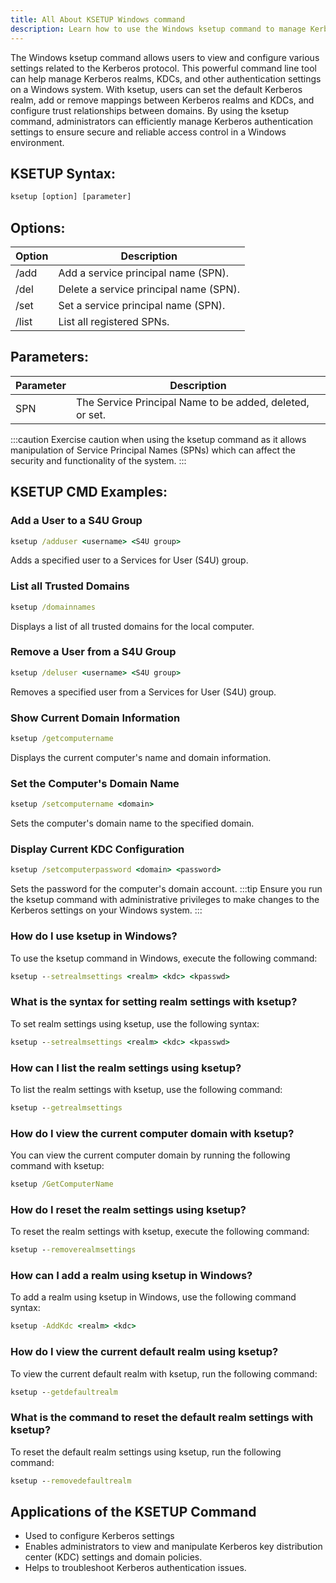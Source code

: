 ```yaml
---
title: All About KSETUP Windows command
description: Learn how to use the Windows ksetup command to manage Kerberos protocol settings efficiently.
---
```


The Windows ksetup command allows users to view and configure various settings related to the Kerberos protocol. This powerful command line tool can help manage Kerberos realms, KDCs, and other authentication settings on a Windows system. With ksetup, users can set the default Kerberos realm, add or remove mappings between Kerberos realms and KDCs, and configure trust relationships between domains. By using the ksetup command, administrators can efficiently manage Kerberos authentication settings to ensure secure and reliable access control in a Windows environment.

## KSETUP Syntax:
```cmd
ksetup [option] [parameter]
```

## Options:
| Option | Description                           |
|--------|---------------------------------------|
| /add   | Add a service principal name (SPN).   |
| /del   | Delete a service principal name (SPN).|
| /set   | Set a service principal name (SPN).   |
| /list  | List all registered SPNs.             |

## Parameters:
| Parameter | Description                                         |
|-----------|-----------------------------------------------------|
| SPN       | The Service Principal Name to be added, deleted, or set. |

:::caution
Exercise caution when using the ksetup command as it allows manipulation of Service Principal Names (SPNs) which can affect the security and functionality of the system.
:::

## KSETUP CMD Examples:
### Add a User to a S4U Group
```cmd
ksetup /adduser <username> <S4U group>
```
Adds a specified user to a Services for User (S4U) group.

### List all Trusted Domains
```cmd
ksetup /domainnames
```
Displays a list of all trusted domains for the local computer.

### Remove a User from a S4U Group
```cmd
ksetup /deluser <username> <S4U group>
```
Removes a specified user from a Services for User (S4U) group.

### Show Current Domain Information
```cmd
ksetup /getcomputername
```
Displays the current computer's name and domain information.

### Set the Computer's Domain Name
```cmd
ksetup /setcomputername <domain>
```
Sets the computer's domain name to the specified domain.

### Display Current KDC Configuration
```cmd
ksetup /setcomputerpassword <domain> <password>
```
Sets the password for the computer's domain account.
:::tip
Ensure you run the ksetup command with administrative privileges to make changes to the Kerberos settings on your Windows system.
:::

### How do I use ksetup in Windows?
To use the ksetup command in Windows, execute the following command:
```cmd
ksetup --setrealmsettings <realm> <kdc> <kpasswd>
```

### What is the syntax for setting realm settings with ksetup?
To set realm settings using ksetup, use the following syntax:
```cmd
ksetup --setrealmsettings <realm> <kdc> <kpasswd>
```

### How can I list the realm settings using ksetup?
To list the realm settings with ksetup, use the following command:
```cmd
ksetup --getrealmsettings
```

### How do I view the current computer domain with ksetup?
You can view the current computer domain by running the following command with ksetup:
```cmd
ksetup /GetComputerName
```

### How do I reset the realm settings using ksetup?
To reset the realm settings with ksetup, execute the following command:
```cmd
ksetup --removerealmsettings
```

### How can I add a realm using ksetup in Windows?
To add a realm using ksetup in Windows, use the following command syntax:
```cmd
ksetup -AddKdc <realm> <kdc>
```

### How do I view the current default realm using ksetup?
To view the current default realm with ksetup, run the following command:
```cmd
ksetup --getdefaultrealm
```

### What is the command to reset the default realm settings with ksetup?
To reset the default realm settings using ksetup, run the following command:
```cmd
ksetup --removedefaultrealm
```
## Applications of the KSETUP Command

- Used to configure Kerberos settings
- Enables administrators to view and manipulate Kerberos key distribution center (KDC) settings and domain policies.
- Helps to troubleshoot Kerberos authentication issues.